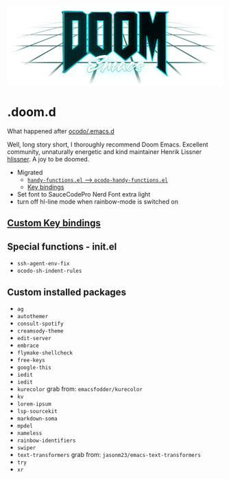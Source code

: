 ![](./doom-vapourwave.png)

# .doom.d

What happened after [ocodo/.emacs.d](https://github.com/ocodo/.emacs.d)

Well, long story short, I thoroughly recommend Doom Emacs.  Excellent community, unnaturally energetic and kind maintainer
Henrik Lissner [hlissner](https://github.com/hlissner).  A joy to be doomed.

- Migrated 
  - [`handy-functions.el` ⟶  `ocodo-handy-functions.el`](./ocodo-handy-functions.md)
  - [Key bindings](./ocodo-custom-bindings.md)
- Set font to SauceCodePro Nerd Font extra light
- turn off hl-line mode when rainbow-mode is switched on

## [Custom Key bindings](./ocodo-custom-bindings.md)

## Special functions - init.el

- `ssh-agent-env-fix`
- `ocodo-sh-indent-rules`

## Custom installed packages

- `ag`
- `autothemer`
- `consult-spotify`
- `creamsody-theme`
- `edit-server`
- `embrace`
- `flymake-shellcheck`
- `free-keys`
- `google-this`
- `iedit`
- `iedit`
- `kurecolor` grab from: `emacsfodder/kurecolor`
- `kv`
- `lorem-ipsum`
- `lsp-sourcekit`
- `markdown-soma`
- `mpdel`
- `nameless`
- `rainbow-identifiers`
- `swiper`
- `text-transformers` grab from: `jasonm23/emacs-text-transformers`
- `try`
- `xr`

